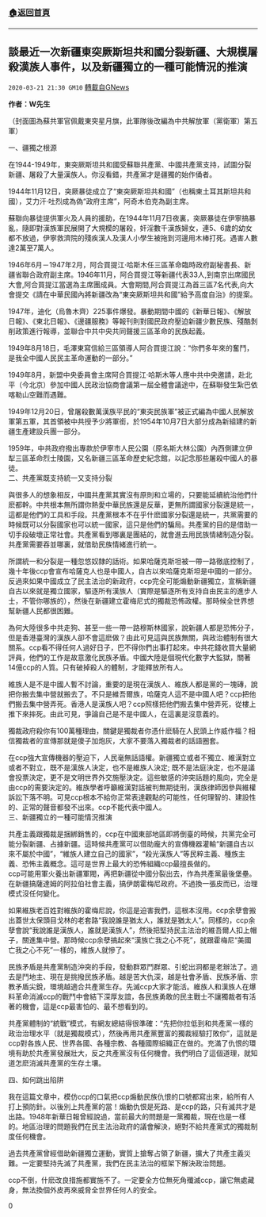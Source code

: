 ###  [:house:返回首頁](https://github.com/ourhimalayas/txt)
---

## 談最近一次新疆東突厥斯坦共和國分裂新疆、大規模屠殺漢族人事件，以及新疆獨立的一種可能情況的推演
`2020-03-21 21:30 GM10` [轉載自GNews](https://gnews.org/zh-hant/148157/)

**作者：W先生**

（封面圖為蘇共軍官佩戴東突星月旗，此軍隊後改編為中共解放軍（黨衛軍）第五軍）

一、疆獨之根源

在1944-1949年，東突厥斯坦共和國受蘇聯共產黨、中國共產黨支持，試圖分裂新疆、屠殺了大量漢族人。你沒看錯，共產黨才是疆獨的始作俑者。

1944年11月12日，突厥暴徒成立了“東突厥斯坦共和國”（也稱東土耳其斯坦共和國），艾力汗‧吐烈成為偽“政府主席”，阿奇木伯克為副主席。

蘇聯向暴徒提供軍火及人員的援助，在1944年11月7日夜裏，突厥暴徒在伊寧搞暴亂，隨即對漢族軍民展開了大規模的屠殺，奸淫數千漢族婦女，連5、6歲的幼女都不放過，伊寧救濟院的殘疾漢人及漢人小學生被拖到河邊用木棒打死。遇害人數達2萬至7萬人。

1946年6月－1947年2月，阿合買提江·哈斯木任三區革命臨時政府副秘書長、新疆省聯合政府副主席。1946年11月，阿合買提江等新疆代表33人,到南京出席國民大會,阿合買提江當選為主席團成員。大會期間,阿合買提江為首三區7名代表,向大會提交《請在中華民國內將新疆改為“東突厥斯坦共和國”給予高度自治》的提案。

1947年，迪化（烏魯木齊）225事件爆發。暴動期間中國的《新華日報》、《解放日報》、《東北日報》、《邊疆服務》等報刊則對國民政府壓迫新疆少數民族、殘酷剝削政策進行報導，並聯合中共中央共同聲援三區革命的民族起義。

1949年8月18日，毛澤東寫信給三區領導人阿合買提江說：“你們多年來的奮鬥，是我全中國人民民主革命運動的一部分。”

1949年8月，新盟中央委員會主席阿合買提江·哈斯木等人應中共中央邀請，赴北平（今北京）參加中國人民政治協商會議第一屆全體會議途中，在蘇聯發生紮巴依喀勒山空難而遇難。

1949年12月20日，曾屠殺數萬漢族平民的“東突民族軍”被正式編為中國人民解放軍第五軍，其首領被中共授予少將軍銜，於1954年10月7日大部分成為新組建的新疆生產建設兵團一部分。

1959年，中共政府撥出專款於伊寧市人民公園（原名斯大林公園）內西側建立伊犁三區革命烈士陵園，又名新疆三區革命歷史紀念館，以記念那些屠殺中國人的暴徒。
<br>二、共產黨既支持統一又支持分裂

與很多人的想象相反，中國共產黨其實沒有原則和立場的，只要能延續統治他們什麽都幹。中共根本無所謂你熱愛中華民族還是反華，更無所謂國家分裂還是統一，這都是他們的工具和手段。共產黨根本不在乎什麽國家分裂還是統一，共黨需要的時候既可以分裂國家也可以統一國家，這只是他們的騙局。共產黨的目的是借助一切手段破壞正常社會。共產黨看到哪裏是團結的，就會進去用民族情緒制造分裂。共產黨需要吞並哪裏，就借助民族情緒進行統一。

所謂統一和分裂是一種忽悠奴隸的話術。如果哈薩克斯坦被一帶一路徹底控制了，幾十年後ccp會宣布哈薩克人也是中國人，自古以來哈薩克斯坦是中國的一部分。反過來如果中國成立了民主法治的新政府，ccp完全可能煽動新疆獨立，宣稱新疆自古以來就是獨立國家，驅逐所有漢族人（實際是驅逐所有支持自由民主的進步人士，不管你哪族的），然後在新疆建立霍梅尼式的獨裁恐怖政權。那時候全世界想幫新疆人民都很困難。

為何大陸很多中共走狗、甚至一些一帶一路穆斯林國家，說新疆人都是恐怖分子，但是香港臺灣的漢族人卻不會這麽做？由此可見這與民族無關，與政治體制有很大關系。ccp看不得任何人過好日子，巴不得你們出事打起來。中共花錢收買大量網評員，他們的工作是故意激化民族矛盾。中國大陸是個現代化數字大監獄，關著14億ccp的人質。只有破掉殺人的體制，才能釋放所有人。

維族人是不是中國人暫不討論，重要的是現在漢族人、維族人都是黨的一塊磚，說把你搬去集中營就搬去了。不只是維吾爾族，哈薩克人這不是中國人吧？ccp把他們搬去集中營弄死。香港人是漢族人吧？ccp照樣把他們搬去集中營弄死，從樓上推下來摔死。由此可見，爭論自己是不是中國人，在這裏是沒意義的。

獨裁政府殺你有100萬種理由，關鍵是獨裁者你憑什麽騎在人民頭上作威作福？相信獨裁者的宣傳那就是傻子加炮灰，大家不要落入獨裁者的話語圈套。

在ccp強大宣傳機器的壓迫下，人民毫無話語權。新疆獨立或者不獨立、維漢對立或者不對立，既不是漢族人決定，也不是維族人決定; 既不是法庭決定，也不是議會投票決定，更不是文明世界外交施壓決定。這些敏感的沖突話題的風向，完全是由ccp的需要決定的。維族學者呼籲維漢對話被判無期徒刑，漢族律師因參與維權訴訟下落不明。可見ccp根本不給你正常表達觀點的可能性，任何理智的、建設性的、正常的聲音都發不出來。ccp不能代表中國人。
<br>三、新疆獨立的一種可能情況推演

共產主義跟獨裁是捆綁銷售的，ccp在中國東部地區即將倒臺的時候，共黨完全可能分裂新疆、占據新疆。這時候共產黨可以借助龐大的宣傳機器灌輸“新疆自古以來不屬於中國”，“維族人建立自己的國家”，“殺光漢族人”等民粹主義、種族主義、恐怖主義概念。這可是世界上最大的恐怖組織ccp最擅長做的。
<br>ccp可能用軍火養出新疆軍閥，再把新疆從中國分裂出去，作為共產黨最後堡壘。在新疆搞薩達姆的阿拉伯社會主義，搞伊朗霍梅尼政府。不過換一張皮而已，治理模式沒任何變化。

如果維族老百姓對維族的霍梅尼說，你這是迫害我們，這根本沒用。ccp余孽會搬出蓋世太保頭目戈林的老套路“我說誰是猶太人，誰就是猶太人”。同樣的，ccp余孽會說“我說誰是漢族人，誰就是漢族人”，然後把堅持民主法治的維吾爾人扣上帽子，關進集中營。那時候ccp余孽搞起來“漢族亡我之心不死”，就跟霍梅尼“美國亡我之心不死”一樣的，維族人就慘了。

民族矛盾是共產黨制造沖突的手段，發動群眾鬥群眾、引蛇出洞都是老辦法了。過去是鬥地主、現在是挑撥民族矛盾。越是苦大仇深，越是社會矛盾、民族矛盾、宗教矛盾尖銳，環境越適合共產黨生存。先滅ccp大家才能活。維族人和漢族人在爆料革命消滅ccp的戰鬥中會結下深厚友誼，各民族勇敢的民主戰士不讓獨裁者有活著的機會，這是ccp最害怕的、最不想看到的。

共產黨體制的“統戰”模式，有網友總結得很準確：“先把你拉低到和共產黨一樣的政治治理水平（就是獨裁模式），然後再用共產黨豐富的獨裁經驗打敗你”，這就是ccp對各族人民、世界各國、各種宗教、各種國際組織正在做的。充滿了仇恨的環境有助於共產黨發展壯大，反之共產黨沒有任何機會。我們明白了這個道理，就知道怎麽消滅共產黨的生存土壤。

四、如何跳出陷阱

我在這篇文章中，模仿ccp的口氣把ccp煽動民族仇恨的口號都寫出來，給所有人打上預防針。以後別上共產黨的當！煽動仇恨是死路、是ccp的路，只有滅共才是出路。1948年新華日報曾經說過，當前最大的問題是一黨獨裁，現在也是一樣的。地區治理的問題我們在民主法治政府的議會解決，絕對不給共產黨式的獨裁制度任何機會。

過去共產黨曾經借助新疆獨立運動，實質上搶奪占領了新疆，擴大了共產主義災難。一定要堅持先滅了共產黨，我們在民主法治的框架下解決政治問題。

ccp不倒，什麽改良措施都實施不了。一定要全方位無死角殲滅ccp，讓它無處藏身，無法換個外皮再來威脅全世界任何人的安全。

0
